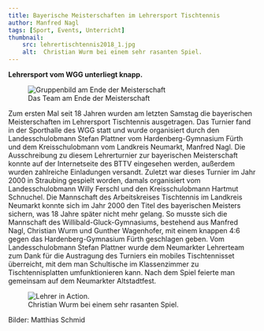 ```yaml
---
title: Bayerische Meisterschaften im Lehrersport Tischtennis
author: Manfred Nagl
tags: [Sport, Events, Unterricht]
thumbnail: 
    src: lehrertischtennis2018_1.jpg
    alt:  Christian Wurm bei einem sehr rasanten Spiel.
---
```


<p>
    <strong>Lehrersport vom WGG unterliegt knapp.</strong>
</p>
<figure>
<img src="/images/lehrertischtennis2018_2.jpg" alt="Gruppenbild am Ende der Meisterschaft"></img>
<figcaption> Das Team am Ende der Meisterschaft</figcaption>
</figure>
<p>
    Zum ersten Mal seit 18 Jahren wurden am letzten Samstag die bayerischen Meisterschaften im Lehrersport Tischtennis ausgetragen. 
    Das Turnier fand in der Sporthalle des WGG statt und wurde organisiert durch den Landesschulobmann Stefan Plattner vom Hardenberg-Gymnasium Fürth 
    und dem Kreisschulobmann vom Landkreis Neumarkt, Manfred Nagl. Die Ausschreibung zu diesem Lehrerturnier zur bayerischen Meisterschaft konnte auf der 
    Internetseite des BTTV eingesehen werden, außerdem wurden zahlreiche Einladungen versandt. Zuletzt war dieses Turnier im Jahr 2000 in Straubing 
    gespielt worden, damals organisiert vom Landesschulobmann Willy Ferschl und den Kreisschulobmann Hartmut Schnuchel. Die Mannschaft des Arbeitskreises 
    Tischtennis im Landkreis Neumarkt konnte sich im Jahr 2000 den Titel des bayerischen Meisters sichern, was 18 Jahre später nicht mehr gelang. 
    So musste sich die Mannschaft des Willibald-Gluck-Gymnasiums, bestehend aus Manfred Nagl, Christian Wurm und Gunther Wagenhofer, mit einem knappen 
    4:6 gegen das Hardenberg-Gymnasium Fürth geschlagen geben. Vom Landesschulobmann Stefan Plattner wurde dem Neumarkter Lehrerteam zum Dank für die 
    Austragung des Turniers ein mobiles Tischtennisset überreicht, mit dem man Schultische im Klassenzimmer zu Tischtennisplatten umfunktionieren kann. 
    Nach dem Spiel feierte man gemeinsam auf dem Neumarkter Altstadtfest.

</p>
<figure>
<img src="/images/lehrertischtennis2018_1.jpg" alt="Lehrer in Action."></img>
<figcaption> Christian Wurm bei einem sehr rasanten Spiel.</figcaption>
</figure>
<p>
    Bilder: Matthias Schmid 
</p>



